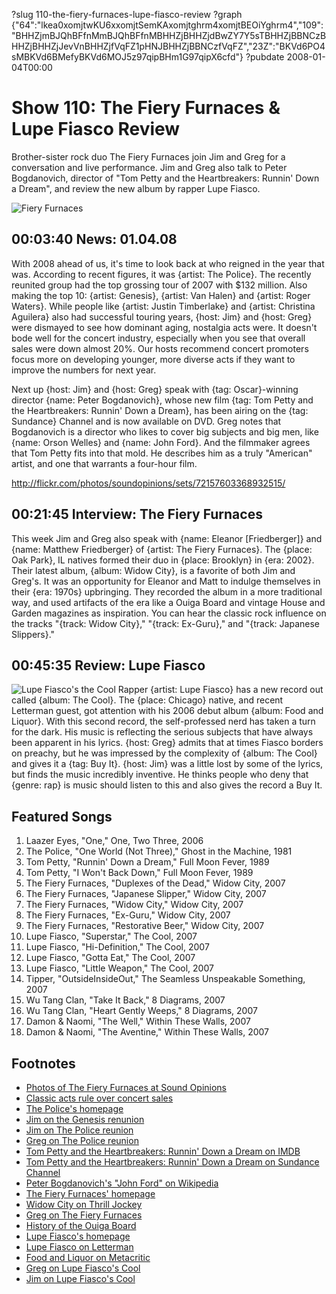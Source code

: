 ?slug 110-the-fiery-furnaces-lupe-fiasco-review
?graph {"64":"lkea0xomjtwKU6xxomjtSemKAxomjtghrm4xomjtBEOiYghrm4","109":"BHHZjmBJQhBFfnMmBJQhBFfnMBHHZjBHHZjdBwZY7Y5sTBHHZjBBNCzBHHZjBHHZjJevVnBHHZjfVqFZ1pHNJBHHZjBBNCzfVqFZ","23Z":"BKVd6PO4sMBKVd6BMefyBKVd6MOJ5z97qipBHm1G97qipX6cfd"}
?pubdate 2008-01-04T00:00

# Show 110: The Fiery Furnaces & Lupe Fiasco Review
Brother-sister rock duo The Fiery Furnaces join Jim and Greg for a conversation and live performance. Jim and Greg also talk to Peter Bogdanovich, director of "Tom Petty and the Heartbreakers: Runnin' Down a Dream", and review the new album by rapper Lupe Fiasco.

![Fiery Furnaces](//static.soundopinions.org/images/2008/fiery-furnaces.jpg)

## 00:03:40 News: 01.04.08
With 2008 ahead of us, it's time to look back at who reigned in the year that was. According to recent figures, it was {artist: The Police}. The recently reunited group had the top grossing tour of 2007 with $132 million. Also making the top 10: {artist: Genesis}, {artist: Van Halen} and {artist: Roger Waters}. While people like {artist: Justin Timberlake} and {artist: Christina Aguilera} also had successful touring years, {host: Jim} and {host: Greg} were dismayed to see how dominant aging, nostalgia acts were. It doesn't bode well for the concert industry, especially when you see that overall sales were down almost 20%. Our hosts recommend concert promoters focus more on developing younger, more diverse acts if they want to improve the numbers for next year.

Next up {host: Jim} and {host: Greg} speak with {tag: Oscar}-winning director {name: Peter Bogdanovich}, whose new film {tag: Tom Petty and the Heartbreakers: Runnin' Down a Dream}, has been airing on the {tag: Sundance} Channel and is now available on DVD. Greg notes that Bogdanovich is a director who likes to cover big subjects and big men, like {name: Orson Welles} and {name: John Ford}. And the filmmaker agrees that Tom Petty fits into that mold. He describes him as a truly "American" artist, and one that warrants a four-hour film.

http://flickr.com/photos/soundopinions/sets/72157603368932515/

## 00:21:45 Interview: The Fiery Furnaces
This week Jim and Greg also speak with {name: Eleanor [Friedberger]} and {name: Matthew Friedberger} of {artist: The Fiery Furnaces}. The {place: Oak Park}, IL natives formed their duo in {place: Brooklyn} in {era: 2002}. Their latest album, {album: Widow City}, is a favorite of both Jim and Greg's. It was an opportunity for Eleanor and Matt to indulge themselves in their {era: 1970s} upbringing. They recorded the album in a more traditional way, and used artifacts of the era like a Ouiga Board and vintage House and Garden magazines as inspiration. You can hear the classic rock influence on the tracks "{track: Widow City}," "{track: Ex-Guru}," and "{track: Japanese Slippers}."

## 00:45:35 Review: Lupe Fiasco
![Lupe Fiasco's the Cool](//static.soundopinions.org/assets/110/23Z0.jpg "2851441/269747242")
Rapper {artist: Lupe Fiasco} has a new record out called {album: The Cool}. The {place: Chicago} native, and recent Letterman guest, got attention with his 2006 debut album {album: Food and Liquor}. With this second record, the self-professed nerd has taken a turn for the dark. His music is reflecting the serious subjects that have always been apparent in his lyrics. {host: Greg} admits that at times Fiasco borders on preachy, but he was impressed by the complexity of {album: The Cool} and gives it a {tag: Buy It}. {host: Jim} was a little lost by some of the lyrics, but finds the music incredibly inventive. He thinks people who deny that {genre: rap} is music should listen to this and also gives the record a Buy It.

## Featured Songs
1. Laazer Eyes, "One," One, Two Three, 2006
2. The Police, "One World (Not Three)," Ghost in the Machine, 1981
3. Tom Petty, "Runnin' Down a Dream," Full Moon Fever, 1989
4. Tom Petty, "I Won't Back Down," Full Moon Fever, 1989
5. The Fiery Furnaces, "Duplexes of the Dead," Widow City, 2007
6. The Fiery Furnaces, "Japanese Slipper," Widow City, 2007
7. The Fiery Furnaces, "Widow City," Widow City, 2007
8. The Fiery Furnaces, "Ex-Guru," Widow City, 2007
9. The Fiery Furnaces, "Restorative Beer," Widow City, 2007
10. Lupe Fiasco, "Superstar," The Cool, 2007
11. Lupe Fiasco, "Hi-Definition," The Cool, 2007
12. Lupe Fiasco, "Gotta Eat," The Cool, 2007
13. Lupe Fiasco, "Little Weapon," The Cool, 2007
14. Tipper, "OutsideInsideOut," The Seamless Unspeakable Something, 2007
15. Wu Tang Clan, "Take It Back," 8 Diagrams, 2007
16. Wu Tang Clan, "Heart Gently Weeps," 8 Diagrams, 2007
17. Damon & Naomi, "The Well," Within These Walls, 2007
18. Damon & Naomi, "The Aventine," Within These Walls, 2007

## Footnotes
- [Photos of The Fiery Furnaces at Sound Opinions](http://flickr.com/photos/soundopinions/sets/72157603368932515/)
- [Classic acts rule over concert sales](http://www.variety.com/VR1117978145.html)
- [The Police's homepage](http://www.thepolicefile.com/)
- [Jim on the Genesis renunion](http://www.jimdero.com/News2007/Genesis.htm)
- [Jim on The Police reunion](http://www.jimdero.com/News2007/ThePolice.htm)
- [Greg on The Police reunion](http://leisureblogs.chicagotribune.com/turn_it_up/2007/07/police-at-wrigl.html)
- [Tom Petty and the Heartbreakers: Runnin' Down a Dream on IMDB](http://www.imdb.com/title/tt0965382/)
- [Tom Petty and the Heartbreakers: Runnin' Down a Dream on Sundance Channel](http://www.sundancechannel.com/films/500254630)
- [Peter Bogdanovich's "John Ford" on Wikipedia](http://www.amazon.com/John-Revised-Enlarged-Movie-Paperbacks/dp/0520034988)
- [The Fiery Furnaces' homepage](http://www.thefieryfurnaces.com/)
- [Widow City on Thrill Jockey](http://www.thrilljockey.com/catalog/?id=100843)
- [Greg on The Fiery Furnaces](http://leisureblogs.chicagotribune.com/turn_it_up/2007/10/fiery-furnaces-.html)
- [History of the Ouiga Board](http://www.museumoftalkingboards.com/)
- [Lupe Fiasco's homepage](http://www.lupefiasco.com/)
- [Lupe Fiasco on Letterman](http://www.hiphopmusicdotcom.com/lupe-performs-superstar-on-letterman.html)
- [Food and Liquor on Metacritic](http://www.metacritic.com/music/artists/fiascolupe/foodandliquor?q=food%20and%20liquor)
- [Greg on Lupe Fiasco's Cool](http://leisureblogs.chicagotribune.com/turn_it_up/2007/12/lupe-fiasco-tri.html)
- [Jim on Lupe Fiasco's Cool](http://www.jimdero.com/News2007/Lupefiasco.htm)
